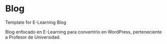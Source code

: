 # Blog
Template for E-Learning Blog

Blog enfocado en E-Learning para convertirlo en WordPress, perteneciente a Profesor de Universidad.
